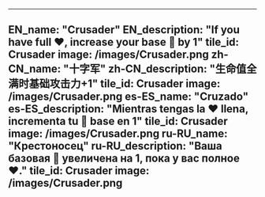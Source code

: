 ---

EN_name: "Crusader"
EN_description: "If you have full ❤️, increase your base 🔸 by 1"
tile_id: Crusader
image: /images/Crusader.png
zh-CN_name: "十字军"
zh-CN_description: "生命值全满时基础攻击力+1"
tile_id: Crusader
image: /images/Crusader.png
es-ES_name: "Cruzado"
es-ES_description: "Mientras tengas la ❤️ llena, incrementa tu 🔸 base en 1"
tile_id: Crusader
image: /images/Crusader.png
ru-RU_name: "Крестоносец"
ru-RU_description: "Ваша базовая 🔸 увеличена на 1, пока у вас полное ❤️."
tile_id: Crusader
image: /images/Crusader.png
---